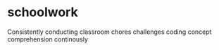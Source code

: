 # schoolwork
Consistently conducting classroom chores challenges coding concept comprehension continously
